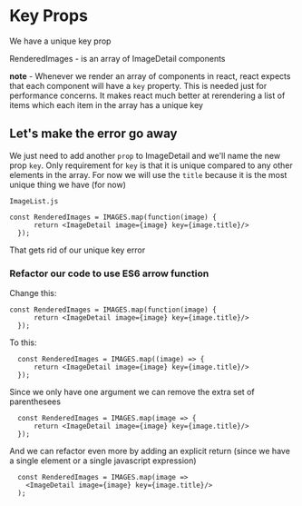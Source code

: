 # Key Props
We have a unique key prop

RenderedImages - is an array of ImageDetail components

**note** - Whenever we render an array of components in react, react expects that each component will have a `key` property. This is needed just for performance concerns. It makes react much better at rerendering a list of items which each item in the array has a unique key

## Let's make the error go away
We just need to add another `prop` to ImageDetail and we'll name the new prop `key`. Only requirement for `key` is that it is unique compared to any other elements in the array. For now we will use the `title` because it is the most unique thing we have (for now)

`ImageList.js`

```
const RenderedImages = IMAGES.map(function(image) {
      return <ImageDetail image={image} key={image.title}/>
  });
```

That gets rid of our unique key error

### Refactor our code to use ES6 arrow function
Change this:

```
const RenderedImages = IMAGES.map(function(image) {
      return <ImageDetail image={image} key={image.title}/>
  });
```

To this:

```
  const RenderedImages = IMAGES.map((image) => {
      return <ImageDetail image={image} key={image.title}/>
  });
```

Since we only have one argument we can remove the extra set of parenthesees

```
  const RenderedImages = IMAGES.map(image => {
      return <ImageDetail image={image} key={image.title}/>
  });
```

And we can refactor even more by adding an explicit return (since we have a single element or a single javascript expression)

```
  const RenderedImages = IMAGES.map(image =>
    <ImageDetail image={image} key={image.title}/>
  );
```

